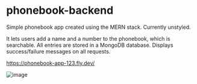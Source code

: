 # phonebook-backend
Simple phonebook app created using the MERN stack. Currently unstyled.

It lets users add a name and a number to the phonebook, which is searchable. All entries are stored in a MongoDB database. Displays success/failure messages on all requests.

https://phonebook-app-123.fly.dev/

![image](https://user-images.githubusercontent.com/77036553/192749412-1ecfe41b-028e-496e-8e97-09c0f6c9784f.png)
